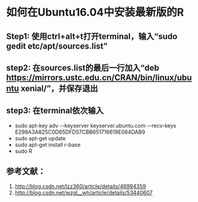 # 如何在Ubuntu16.04中安装最新版的R

## Step1: 使用ctrl+alt+t打开terminal，输入“sudo gedit etc/apt/sources.list”
## step2: 在sources.list的最后一行加入“deb https://mirrors.ustc.edu.cn/CRAN/bin/linux/ubuntu xenial/”，并保存退出
## step3: 在terminal依次输入
- sudo apt-key adv --keyserver keyserver.ubuntu.com --recv-keys E298A3A825C0D65DFD57CBB651716619E084DAB9
- sudo apt-get update
- sudo apt-get install r-base
- sudo R

## 参考文献：
1. http://blog.csdn.net/lzz360/article/details/46994359
1. http://blog.csdn.net/wzgl__wh/article/details/53440607
